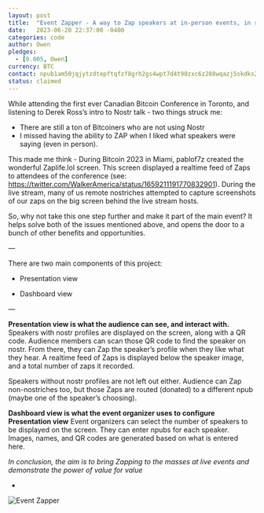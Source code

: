```yaml
---
layout: post
title:  "Event Zapper - A way to Zap speakers at in-person events, in realtime"
date:   2023-06-20 22:37:00 -0400
categories: code
author: Owen
pledges:
  - [0.005, Owen]
currency: BTC
contact: npub1am50jqjytzdtepftqfzf8grh2gs4wpt7d4t90zxc6z288wqazj5skdks29
status: claimed
---
```


While attending the first ever Canadian Bitcoin Conference in Toronto, and listening to Derek Ross’s intro to Nostr talk - two things struck me:

* There are still a ton of Bitcoiners who are not using Nostr 
* I missed having the ability to ZAP when I liked what speakers were saying (even in person). 

This made me think - During Bitcoin 2023 in Miami, pablof7z created the wonderful Zaplife.lol screen. This screen displayed a realtime feed of Zaps to attendees of the conference (see: https://twitter.com/WalkerAmerica/status/1659211191770832901). During the live stream, many of us remote nostriches attempted to capture screenshots of our zaps on the big screen behind the live stream hosts. 

So, why not take this one step further and make it part of the main event? It helps solve both of the issues mentioned above, and opens the door to a bunch of other benefits and opportunities.   

—

There are two main components of this project:

* Presentation view

* Dashboard view

—

**Presentation view is what the audience can see, and interact with.** 
Speakers with nostr profiles are displayed on the screen, along with a QR code. Audience members can scan those QR code to find the speaker on nostr. From there, they can Zap the speaker’s profile when they like what they hear. A realtime feed of Zaps is displayed below the speaker image, and a total number of zaps it recorded.

Speakers without nostr profiles are not left out either. Audience can Zap non-nostriches too, but those Zaps are routed (donated) to a different npub (maybe one of the speaker’s choosing).  

**Dashboard view is what the event organizer uses to configure Presentation view**
Event organizers can select the number of speakers to be displayed on the screen. They can enter npubs for each speaker. Images, names, and QR codes are generated based on what is entered here.

*In conclusion, the aim is to bring Zapping to the masses at live events and demonstrate the power of value for value*

-

![Event Zapper](https://github.com/coinkite/bountsr.org.pub/assets/123519473/d689666a-d377-4dfe-8dbe-0a909209d6b7)

